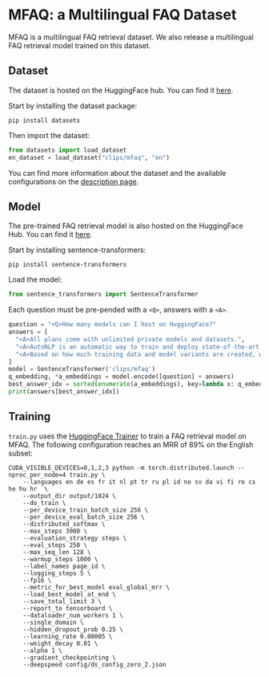 # MFAQ: a Multilingual FAQ Dataset

MFAQ is a multilingual FAQ retrieval dataset. We also release a multilingual FAQ retrieval model trained on this dataset.

## Dataset
The dataset is hosted on the HuggingFace hub. You can find it [here](https://huggingface.co/datasets/clips/mfaq).

Start by installing the dataset package:
```
pip install datasets
```

Then import the dataset:
```python
from datasets import load_dataset
en_dataset = load_dataset("clips/mfaq", "en")
```
You can find more information about the dataset and the available configurations on the [description page](https://huggingface.co/datasets/clips/mfaq).

## Model
The pre-trained FAQ retrieval model is also hosted on the HuggingFace Hub. You can find it [here](https://huggingface.co/clips/mfaq).

Start by installing sentence-transformers:
```
pip install sentence-transformers
```

Load the model:
```python
from sentence_transformers import SentenceTransformer
```

Each question must be pre-pended with a `<Q>`, answers with a `<A>`.
```python
question = "<Q>How many models can I host on HuggingFace?"
answers = [
  "<A>All plans come with unlimited private models and datasets.",
  "<A>AutoNLP is an automatic way to train and deploy state-of-the-art NLP models, seamlessly integrated with the Hugging Face ecosystem.",
  "<A>Based on how much training data and model variants are created, we send you a compute cost and payment link - as low as $10 per job."
]
model = SentenceTransformer('clips/mfaq')
q_embedding, *a_embeddings = model.encode([question] + answers)
best_answer_idx = sorted(enumerate(a_embeddings), key=lambda x: q_embedding.dot(x[1]), reverse=True)[0][0]
print(answers[best_answer_idx])
```

## Training
`train.py` uses the [HuggingFace Trainer](https://huggingface.co/transformers/main_classes/trainer.html) to train a FAQ retrieval model on MFAQ.
The following configuration reaches an MRR of 89% on the English subset:
```
CUDA_VISIBLE_DEVICES=0,1,2,3 python -m torch.distributed.launch --nproc_per_node=4 train.py \
    --languages en de es fr it nl pt tr ru pl id no sv da vi fi ro cs he hu hr  \
    --output_dir output/1024 \
    --do_train \
    --per_device_train_batch_size 256 \
    --per_device_eval_batch_size 256 \
    --distributed_softmax \
    --max_steps 3000 \
    --evaluation_strategy steps \
    --eval_steps 250 \
    --max_seq_len 128 \
    --warmup_steps 1000 \
    --label_names page_id \
    --logging_steps 5 \
    --fp16 \
    --metric_for_best_model eval_global_mrr \
    --load_best_model_at_end \
    --save_total_limit 3 \
    --report_to tensorboard \
    --dataloader_num_workers 1 \
    --single_domain \
    --hidden_dropout_prob 0.25 \
    --learning_rate 0.00005 \
    --weight_decay 0.01 \
    --alpha 1 \
    --gradient_checkpointing \
    --deepspeed config/ds_config_zero_2.json
```

